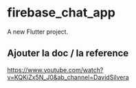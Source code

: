 # firebase_chat_app

A new Flutter project.

## Ajouter la doc / la reference
https://www.youtube.com/watch?v=KQKiZx5N_J0&ab_channel=DavidSilvera
 